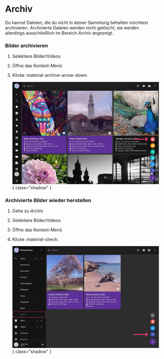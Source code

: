 # Archiv #
Du kannst Dateien, die du nicht in deiner Sammlung behalten möchtest archivieren. 
Archivierte Dateien werden nicht gelöscht, sie werden allerdings ausschließlich im Bereich *Archiv* angezeigt.

### Bilder archivieren ###

1. Selektiere Bilder/Videos
2. Öffne das Kontext-Menü
3. Klicke :material-archive-arrow-down:

    ![Screenshot](img/archive-2503-german.jpg){ class="shadow" }
    
    <!--![Screenshot](img/confirm-archive.jpg)-->


### Archivierte Bilder wieder herstellen ###

1. Gehe zu *Archiv*
2. Selektiere Bilder/Videos
3. Öffne das Kontext-Menü
4. Klicke :material-check:

    ![Screenshot](img/restore-2503-german.jpg){ class="shadow" }

